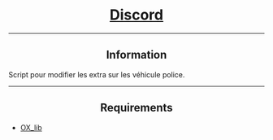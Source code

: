 <h1 align='center'><a href='https://discord.gg/V7TkQTPbhZ'>Discord</a></h1>

---

<h2 align='center'>Information</h2>

Script pour modifier les extra sur les véhicule police.

---

<h2 align='center'>Requirements</h2>

- <a href='https://github.com/overextended/ox_lib'>OX_lib

